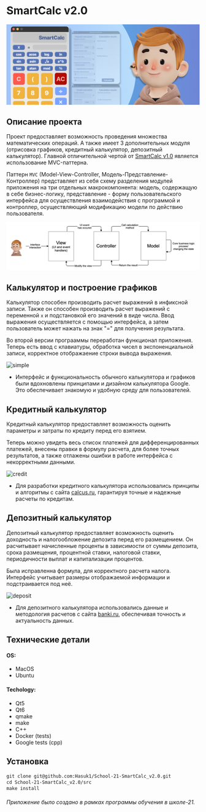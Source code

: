 # **SmartCalc v2.0**

![misssshaaaa](misc/images/misssshaaaa.jpg)

## **Описание проекта**

Проект предоставляет возможность проведения множества математических операций. А также имеет 3 дополнительных модуля (отрисовка графиков, кредитный калькулятор, депозитный калькулятор). Главной отличительной чертой от [SmartCalc v1.0](https://github.com/Hasuk1/School-21-SmartCalc_v1.0) является использование MVC-паттерна.

Паттерн `MVC` (Model-View-Controller, Модель-Представление-Контроллер) представляет из себя схему разделения модулей приложения на три отдельных макрокомпонента: модель, содержащую в себе бизнес-логику, представление - форму пользовательского интерфейса для осуществления взаимодействия с программой и контроллер, осуществляющий модификацию модели по действию пользователя.

![MVC](misc/images/MVC-Process.png)

## **Калькулятор и построение графиков** 

Калькулятор способен производить расчет выражений в инфиксной записи. 
 Также он способен производить расчет выражений с переменной `x` и подстановкой его значений в виде числа.
 Ввод выражения осуществляется с помощью интерфейса, а затем пользователь может нажать на знак "=" для получения результата.

Во второй версии програаммы переработан функционал приложения. Теперь есть ввод с клавиатуры, обработка чисел в экспоненциальной записи, корректное отображаение строки вывода выражения. 

![simple](misc/images/simple.gif)

- Интерфейс и функциональность обычного калькулятора и графиков были вдохновлены принципами и дизайном калькулятора Google. Это обеспечивает знакомую и удобную среду для пользователей.

## **Кредитный калькулятор**

Кредитный калькулятор предоставляет возможность оценить параметры и затраты по кредиту перед его взятием.

Теперь можно увидеть весь список платежей для дифференцированных платежей, внесены правки в формулу расчета, для более точных результатов, а также отлажены ошибки в работе интерфейса с некорректными данными.

![credit](misc/images/credit.gif)

- Для разработки кредитного калькулятора использовались принципы и алгоритмы с сайта [calcus.ru](https://calcus.ru/kreditnyj-kalkulyator), гарантируя точные и надежные расчеты по кредитам.

## **Депозитный калькулятор** 

Депозитный калькулятор предоставляет возможность оценить доходность и налогообложение депозита перед его размещением. Он расчитывает начисленные проценты в зависимости от суммы депозита, срока размещения, процентной ставки, налоговой ставки, периодичности выплат и капитализации процентов.

Была исправленна формула, для корректного расчета налога. Интерфейс учитывает размеры отображаемой информации и подстраивается под неё.

![deposit](misc/images/deposit.gif)

- Для депозитного калькулятора использовались данные и методология расчетов с сайта [banki.ru](https://www.banki.ru/services/calculators/deposits/), обеспечивая точность и актуальность данных.

## **Технические детали** 

#### **OS:**
- MacOS
- Ubuntu

#### **Techology:**
- Qt5
- Qt6
- qmake
- make 
- C++
- Docker (tests)
- Google tests (cpp)

## **Установка** 

```shell
git clone git@github.com:Hasuk1/School-21-SmartCalc_v2.0.git
cd School-21-SmartCalc_v2.0/src
make install
```

###### Приложение было создано в рамках программы обучения в школе-21.
